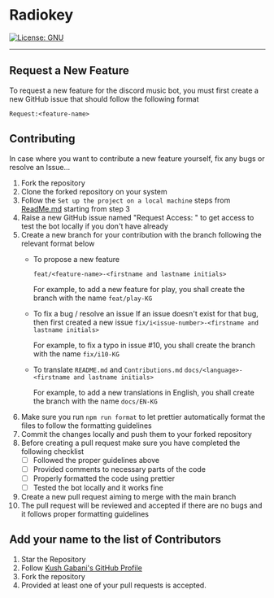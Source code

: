 # Radiokey

[![License: GNU](https://img.shields.io/badge/License-GNU-green.svg)](https://opensource.org/licenses/gpl-license)

---

## Request a New Feature

To request a new feature for the discord music bot, you must first create a new GitHub issue that should follow the
following format

`Request:<feature-name>`

## Contributing

In case where you want to contribute a new feature yourself, fix any bugs or resolve an Issue...

1. Fork the repository
2. Clone the forked repository on your system
3. Follow the `Set up the project on a local machine` steps from [ReadMe.md](./ReadMe.md) starting from step 3
4. Raise a new GitHub issue named "Request Access: <your name>" to get access to test the bot locally if you don't have already
5. Create a new branch for your contribution with the branch following the relevant format below
   - To propose a new feature

     `feat/<feature-name>-<firstname and lastname initials>`

     For example, to add a new feature for play, you shall create the branch with the name `feat/play-KG`
   - To fix a bug / resolve an issue If an issue doesn't exist for that bug, then first created a new issue
     `fix/i<issue-number>-<firstname and lastname initials>`

     For example, to fix a typo in issue #10, you shall create the branch with the name `fix/i10-KG`
   - To translate `README.md` and `Contributions.md`
     `docs/<language>-<firstname and lastname initials>`    

     For example, to add a new translations in English, you shall create the branch with the name `docs/EN-KG`
6. Make sure you run `npm run format` to let prettier automatically format the files to follow the formatting guidelines 
7. Commit the changes locally and push them to your forked repository
8. Before creating a pull request make sure you have completed the following checklist
   - [ ] Followed the proper guidelines above
   - [ ] Provided comments to necessary parts of the code
   - [ ] Properly formatted the code using prettier
   - [ ] Tested the bot locally and it works fine
9. Create a new pull request aiming to merge with the main branch
10. The pull request will be reviewed and accepted if there are no bugs and it follows proper formatting guidelines

## Add your name to the list of Contributors
1. Star the Repository
2. Follow [Kush Gabani's GitHub Profile](https://github.com/KushGabani)
3. Fork the repository
4. Provided at least one of your pull requests is accepted.